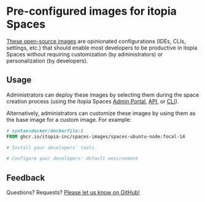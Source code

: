 # Pre-configured images for itopia Spaces

[These open-source images](https://github.com/orgs/itopia-inc/packages?repo_name=spaces-images)
are opinionated configurations (IDEs, CLIs, settings, etc.)
that should enable most developers to be productive in itopia Spaces
without requiring customization (by administrators) or personalization (by developers).

## Usage

Administrators can deploy these images
by selecting them during the space creation process
(using the itopia Spaces
[Admin Portal](https://spaces.itopia.com),
[API](https://api.spaces.itopia.com),
or [CLI](https://github.com/itopia-inc/spaces-cli)).
<!-- TODO: Add example screenshots/commands -->

Alternatively, administrators can customize these images
by using them as the base image for a custom image.
For example:

<!-- TODO: Write some example RUN instructions -->
```Dockerfile
# syntax=docker/dockerfile:1
FROM ghcr.io/itopia-inc/spaces-images/spaces-ubuntu-node:focal-14

# Install your developers' tools

# Configure your developers' default environment
```

## Feedback

Questions? Requests? [Please let us know on GitHub!](https://github.com/itopia-inc/spaces-images/issues)

